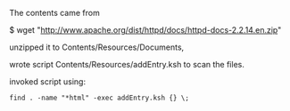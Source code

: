 
The contents came from

$ wget "http://www.apache.org/dist/httpd/docs/httpd-docs-2.2.14.en.zip"

unzipped it to Contents/Resources/Documents, 

wrote script Contents/Resources/addEntry.ksh to scan the files.

invoked script using:

    find . -name "*html" -exec addEntry.ksh {} \;
